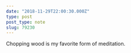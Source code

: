 ```yaml
---
date: "2018-11-29T22:00:30.000Z"
type: post 
post_type: note
slug: 79230
---
```

Chopping wood is my favorite form of meditation. 


